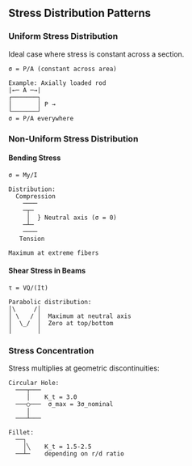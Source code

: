 ## Stress Distribution Patterns

### Uniform Stress Distribution
Ideal case where stress is constant across a section.

```
σ = P/A (constant across area)

Example: Axially loaded rod
|←─ A ─→|
┌───────┐
│       │ P →
└───────┘
σ = P/A everywhere
```

### Non-Uniform Stress Distribution

#### Bending Stress
```
σ = My/I

Distribution:
  Compression
    ────
    ─┬─
     │  } Neutral axis (σ = 0)
    ─┴─
    ────
   Tension

Maximum at extreme fibers
```

#### Shear Stress in Beams
```
τ = VQ/(It)

Parabolic distribution:
│\     /│
│ \   / │  Maximum at neutral axis
│  \_/  │  Zero at top/bottom
│       │
```

### Stress Concentration

Stress multiplies at geometric discontinuities:

```
Circular Hole:
  ───┬───
     │    K_t = 3.0
  ───○───  σ_max = 3σ_nominal
     │
  ───┴───

Fillet:
  ──┐
    │╲    K_t = 1.5-2.5
  ──┴─    depending on r/d ratio
```
